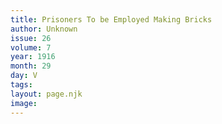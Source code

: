 ```yaml
---
title: Prisoners To be Employed Making Bricks
author: Unknown
issue: 26
volume: 7
year: 1916
month: 29
day: V
tags:
layout: page.njk
image:
---
```


